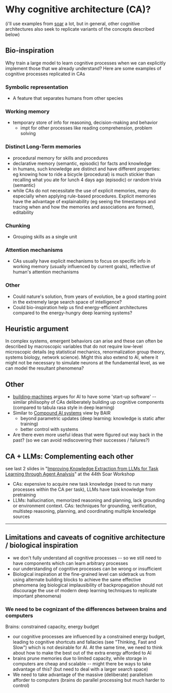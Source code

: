# Why cognitive architecture (CA)?
(i'll use examples from [soar](../papers/soar.md) a lot, but in general, other cognitive architectures also seek to replicate variants of the concepts described below)
## Bio-inspiration
Why train a large model to learn cognitive processes when we can explicitly implement those that we already understand? Here are some examples of cognitive processes replicated in CAs

### Symbolic representation
- A feature that separates humans from other species

### Working memory
- temporary store of info for reasoning, decision-making and behavior
	- impt for other processes like reading comprehension, problem solving

### Distinct Long-Term memories
- procedural memory for skills and procedures
- declarative memory (semantic, episodic) for facts and knowledge
- in humans, such knowledge are distinct and have different properties: eg knowing how to ride a bicycle (procedural) is much stickier than recalling what you ate for lunch 4 days ago (episodic) or random trivia (semantic)
- while CAs do not necessitate the use of explicit memories, many do especially when applying rule-based procedures. Explicit memories have the advantage of explainability (eg seeing the timestamps and tracing when and how the memories and associations are formed), editability

### Chunking
- Grouping skills as a single unit

### Attention mechanisms
- CAs usually have explicit mechanisms to focus on specific info in working memory (usually influenced by current goals), reflective of human's attention mechanisms

### Other
- Could nature's solution, from years of evolution, be a good starting point in the extremely large search space of intelligence?
- Could bio-inspiration help us find energy-efficient architectures compared to the energy-hungry deep learning systems?

## Heuristic argument
In complex systems, emergent behaviors can arise and these can often be described by macroscopic variables that do not require low-level microscopic details (eg statistical mechanics, renormalization group theory, systems biology, network science). Might this also extend to AI, where it might not be necessary to simulate neurons at the fundamental level, as we can model the resultant phenomena?

## Other
- [building-machines](../papers/building-machines.md) argues for AI to have some 'start-up software' -- similar philisophy of CAs deliberately building up cognitive components (compared to tabula rasa style in deep learning)
- Similar to [Compound AI systems](https://bair.berkeley.edu/blog/2024/02/18/compound-ai-systems/) view by BAIR
	- beyond parametric updates (deep learning: knowledge is static after training)
	- better control with systems
- Are there even more useful ideas that were figured out way back in the past? (so we can avoid rediscovering their successes / failures?)

## CA + LLMs: Complementing each other
see last 2 slides in "[Improving Knowledge Extraction from LLMs for Task Learning through Agent Analysis](https://raw.githubusercontent.com/SoarGroup/website-downloads/main/workshops/44/talk.15.pptx)" at the 44th Soar Workshop 
- CAs: expensive to acquire new task knowledge (need to run many processes within the CA per task), LLMs have task knowledge from pretraining
- LLMs: hallucination, memorized reasoning and planning, lack grounding or environment context. CAs: techniques for grounding, verification, multistep reasoning, planning, and coordinating multiple knowledge sources


---
## Limitations and caveats of cognitive architecture / biological inspiration
- we don't fully understand all cognitive processes -- so we still need to have components which can learn arbitrary processes
- our understanding of cognitive processes can be wrong or insufficient
- Biological inspiration at the fine-grained level can sidetrack us from using alternate building blocks to achieve the same effective phenomena (eg biological implausibility of backpropagation should not discourage the use of modern deep learning techniques to replicate important phenomena)
### We need to be cognizant of the differences between brains and computers
Brains: constrained capacity, energy budget
- our cognitive processes are influenced by a constrained energy budget, leading to cognitive shortcuts and fallacies (see "Thinking, Fast and Slow") which is not desirable for AI. At the same time, we need to think about how to make the best out of the extra energy afforded to AI
- brains prune memories due to limited capacity, while storage in computers are cheap and scalable -- might there be ways to take advantage of this? (but need to deal with a larger search space)
- We need to take advantage of the massive (deliberate) parallelism afforder to computers (brains do parallel processing but much harder to control)